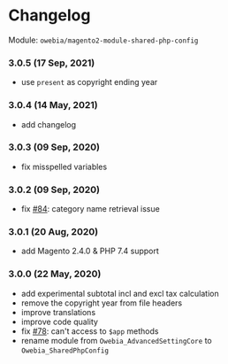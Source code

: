 
# Changelog

Module: `owebia/magento2-module-shared-php-config`

### 3.0.5 (17 Sep, 2021)
- use `present` as copyright ending year

### 3.0.4 (14 May, 2021)
- add changelog

### 3.0.3 (09 Sep, 2020)
- fix misspelled variables

### 3.0.2 (09 Sep, 2020)
- fix [#84](https://github.com/owebia/magento2-module-advanced-shipping/issues/84): category name retrieval issue

### 3.0.1 (20 Aug, 2020)
- add Magento 2.4.0 & PHP 7.4 support

### 3.0.0 (22 May, 2020)
- add experimental subtotal incl and excl tax calculation
- remove the copyright year from file headers
- improve translations
- improve code quality
- fix [#78](https://github.com/owebia/magento2-module-advanced-shipping/issues/78): can't access to `$app` methods
- rename module from `Owebia_AdvancedSettingCore` to `Owebia_SharedPhpConfig`
